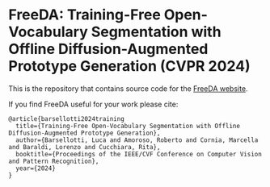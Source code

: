 # FreeDA: Training-Free Open-Vocabulary Segmentation with Offline Diffusion-Augmented Prototype Generation (CVPR 2024)

This is the repository that contains source code for the [FreeDA website](https://freeda.github.io).

If you find FreeDA useful for your work please cite:
```
@article{barsellotti2024training
  title={Training-Free Open-Vocabulary Segmentation with Offline Diffusion-Augmented Prototype Generation},
  author={Barsellotti, Luca and Amoroso, Roberto and Cornia, Marcella and Baraldi, Lorenzo and Cucchiara, Rita},
  booktitle={Proceedings of the IEEE/CVF Conference on Computer Vision and Pattern Recognition},
  year={2024}
}
```
